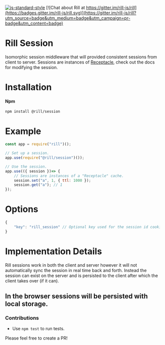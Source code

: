 [![js-standard-style](https://img.shields.io/badge/code%20style-standard-brightgreen.svg)](http://standardjs.com/)
[![Chat about Rill at https://gitter.im/rill-js/rill](https://badges.gitter.im/rill-js/rill.svg)](https://gitter.im/rill-js/rill?utm_source=badge&utm_medium=badge&utm_campaign=pr-badge&utm_content=badge)

# Rill Session
Isomorphic session middleware that will provided consistent sessions from client to server.
Sessions are instances of [Receptacle](https://github.com/DylanPiercey/receptacle), check out the docs for modifying the session.

# Installation

#### Npm
```console
npm install @rill/session
```

# Example

```javascript
const app = require("rill")();

// Set up a session.
app.use(require("@rill/session")());

// Use the session.
app.use(({ session })=> {
	// Sessions are instances of a "Receptacle" cache.
	session.set("a", 1, { ttl: 1000 });
	session.get("a"); // 1
});
```

# Options

```js
{
	"key": "rill_session" // Optional key used for the session id cookie.
}
```

# Implementation Details
Rill sessions work in both the client and server however it will not automatically sync the session
in real time back and forth. Instead the session can exist on the server and is persisted to the client
after which the client takes over (if it can).

In the browser sessions will be persisted with local storage.
---

### Contributions

* Use `npm test` to run tests.

Please feel free to create a PR!
